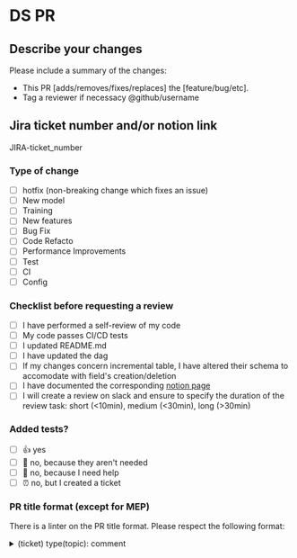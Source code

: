 # DS PR

## Describe your changes

Please include a summary of the changes:

* This PR [adds/removes/fixes/replaces] the [feature/bug/etc].
* Tag a reviewer if necessacy  @github/username

## Jira ticket number and/or notion link

JIRA-ticket_number

### Type of change

* [ ] hotfix (non-breaking change which fixes an issue)
* [ ] New model
* [ ] Training
* [ ] New features
* [ ] Bug Fix
* [ ] Code Refacto
* [ ] Performance Improvements
* [ ] Test
* [ ] CI
* [ ] Config

### Checklist before requesting a review

* [ ] I have performed a self-review of my code
* [ ] My code passes CI/CD tests
* [ ] I updated README.md
* [ ] I have updated the dag
* [ ] If my changes concern incremental table, I have altered their schema to accomodate with field's creation/deletion
* [ ] I have documented the corresponding [notion page](https://www.notion.so/passcultureapp/Team-Data-engineering-Data-science-22ab0eb5ddf34dc2a854d9f0e596e91b)
* [ ] I will create a review on slack and ensure to specify the duration of the review task: short (<10min), medium (<30min), long (>30min)

### Added tests?

* [ ] 👍 yes
* [ ] 🙅 no, because they aren't needed
* [ ] 🙋 no, because I need help
* [ ] ⏰ no, but I created a ticket

### PR title format (except for MEP)

There is a linter on the PR title format. Please respect the following format:

<details>
<summary>(ticket) type(topic): comment</summary>

* ticket surrounded by parenthesis, with optionnaly a hyphen followed by one or more digits (e.g., -1234). The first part must be one of the following strings:
  * DA
  * DE
  * AE
  * DS
  * HF
  * BSR
  * PC

* type :
The second part to specify the type of change one of the following :
  * build
  * lint
  * ci
  * docs
  * feat
  * fix
  * perf
  * refactor
  * test
  * chore
  * dbt

* topic within parenthesis: 1 word e.g., (dag)

* comment: tell us your life

examples:

* :white_check_mark: (DE-124) refactor(firebase): update source field
* :x: (DE-124) refactor (firebase): update source field **(space between type and topic)**
* :x: (DE-124) airflow(firebase): update source fiedd in DAG **(wrong type)**
* :x: (DE-124) (DE-124) refactor(firebase refacto): update source field **(topic in two words)**
* :white_check_mark: (BSR) docs(github): add PR title valid format in template

</details>
